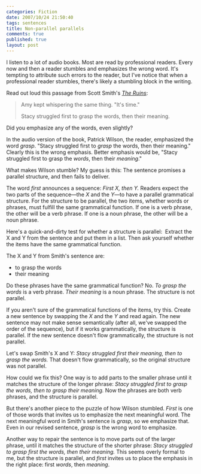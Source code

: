 ```yaml
--- 
categories: Fiction
date: 2007/10/24 21:50:40
tags: sentences
title: Non-parallel parallels
comments: true
published: true
layout: post
---
```


I listen to a lot of audio books.   Most are read by professional readers.   Every now and then a reader stumbles and emphasizes the wrong word.    It's tempting to attribute such errors to the reader, but I've notice that when a professional reader stumbles, there's likely a stumbling block in the writing.

Read out loud this passage from Scott Smith's <em><a href="http://www.amazon.com/gp/redirect.html%3FASIN=1400043875%26tag=dalehemery-20%26lcode=xm2%26cID=2025%26ccmID=165953%26location=/o/ASIN/1400043875%253FSubscriptionId=1N9AHEAQ2F6SVD97BE02">The Ruins</a></em>:
<blockquote>Amy kept whispering the same thing.  "It's time."

Stacy struggled first to grasp the words, then their meaning.</blockquote>
Did you emphasize any of the words, even slightly?

In the audio version of the book, Patrick Wilson, the reader, emphasized the word <em>grasp</em>.  "Stacy struggled first to <em>grasp</em> the words, then their meaning."  Clearly this is the wrong emphasis.   Better emphasis would be, "Stacy struggled first to grasp the <em>words</em>, then their <em>meaning</em>."

What makes Wilson stumble?   My guess is this:  The sentence promises a parallel structure, and then fails to deliver.

The word <em>first</em> announces a sequence:  <em>First X, then Y.</em>  Readers expect the two parts of the sequence—the <em>X</em> and the <em>Y</em>—to have a parallel grammatical structure.  For the structure to be parallel, the two items, whether words or phrases, must fulfill the same grammatical function.  If one is a verb phrase, the other will be a verb phrase.  If one is a noun phrase, the other will be a noun phrase.

Here's a quick-and-dirty test for whether a structure is parallel:  Extract the X and Y from the sentence and put them in a list.  Then ask yourself whether the items have the same grammatical function.

The X and Y from Smith's sentence are:
<ul>
	<li>to grasp the words</li>
	<li>their meaning</li>
</ul>
Do these phrases have the same grammatical function?  No.  <em>To grasp the words</em> is a verb phrase.  <em>Their meaning</em> is a noun phrase.  The structure is not parallel.

If you aren't sure of the grammatical functions of the items, try this.  Create a new sentence by swapping the <em>X</em> and the <em>Y</em> and read again.    The new sentence may not make sense semantically (after all, we've swapped the order of the sequence), but if it works grammatically, the structure is parallel.  If the new sentence doesn't flow grammatically, the structure is not parallel.

Let's swap Smith's X and Y:  <em>Stacy struggled first their meaning, then to grasp the words.</em>  That doesn't flow grammatically, so the original structure was not parallel.

How could we fix this?  One way is to add parts to the smaller phrase until it matches the structure of the longer phrase:  <em>Stacy struggled first to grasp the words, then to grasp their meaning.</em>  Now the phrases are both verb phrases, and the structure is parallel.

But there's another piece to the puzzle of how Wilson stumbled.   <em>First</em> is one of those words that invites us to emphasize the next meaningful word.  The next meaningful word in Smith's sentence is <em>grasp</em>, so we emphasize that.  Even in our revised sentence, <em>grasp</em> is the wrong word to emphasize.

Another way to repair the sentence is to move parts out of the larger phrase, until it matches the structure of the shorter phrase:  <em>Stacy struggled to grasp first the words, then their meaning.</em>  This seems overly formal to me, but the structure is parallel, and <em>first</em> invites us to place the emphasis in the right place: first <em>words</em>, then <em>meaning</em>.
